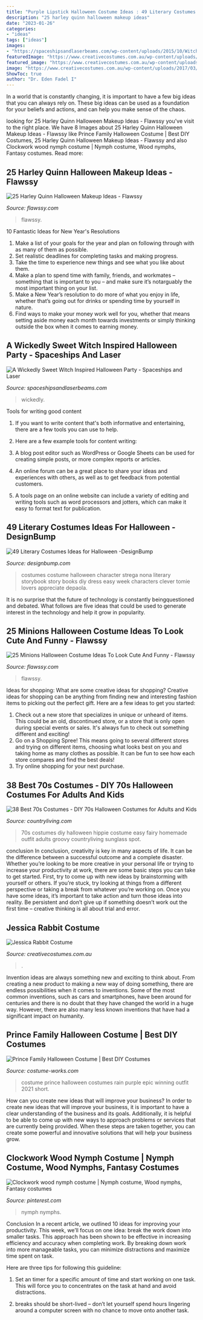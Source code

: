 ```yaml
---
title: "Purple Lipstick Halloween Costume Ideas : 49 Literary Costumes Ideas For Halloween -designbump"
description: "25 harley quinn halloween makeup ideas"
date: "2023-01-26"
categories:
- "ideas"
tags: ["ideas"]
images:
- "https://spaceshipsandlaserbeams.com/wp-content/uploads/2015/10/Witch-Themed-Halloween-Party-Dessert-Table-Backdrop.jpg"
featuredImage: "https://www.creativecostumes.com.au/wp-content/uploads/2017/03/jessica-rabbit-768x1024.jpg"
featured_image: "https://www.creativecostumes.com.au/wp-content/uploads/2017/03/jessica-rabbit-768x1024.jpg"
image: "https://www.creativecostumes.com.au/wp-content/uploads/2017/03/jessica-rabbit-768x1024.jpg"
ShowToc: true
author: "Dr. Eden Fadel I"
---
```



In a world that is constantly changing, it is important to have a few big ideas that you can always rely on. These big ideas can be used as a foundation for your beliefs and actions, and can help you make sense of the chaos.

	

		
looking for 25 Harley Quinn Halloween Makeup Ideas - Flawssy you've visit to the right place. We have 8 Images about 25 Harley Quinn Halloween Makeup Ideas - Flawssy like Prince Family Halloween Costume | Best DIY Costumes, 25 Harley Quinn Halloween Makeup Ideas - Flawssy and also Clockwork wood nymph costume | Nymph costume, Wood nymphs, Fantasy costumes. Read more:
		
    
## 25 Harley Quinn Halloween Makeup Ideas - Flawssy

<img loading=lazy src="http://flawssy.com/wp-content/uploads/2016/05/hallowen-makeup-harley-quinn-ideas.jpg" onerror="this.onerror=null;this.src='https://tse4.mm.bing.net/th?id=OIP.o-uODjNJp5ZzKKpXGUjJ5gHaEK&amp;pid=15.1';" alt="25 Harley Quinn Halloween Makeup Ideas - Flawssy">

_Source: flawssy.com_

>flawssy. 

	

10 Fantastic Ideas for New Year's Resolutions
1. Make a list of your goals for the year and plan on following through with as many of them as possible. 
2. Set realistic deadlines for completing tasks and making progress. 
3. Take the time to experience new things and see what you like about them. 
4. Make a plan to spend time with family, friends, and workmates – something that is important to you – and make sure it’s notarguably the most important thing on your list. 
5. Make a New Year’s resolution to do more of what you enjoy in life, whether that’s going out for drinks or spending time by yourself in nature. 
6. Find ways to make your money work well for you, whether that means setting aside money each month towards investments or simply thinking outside the box when it comes to earning money.

    
## A Wickedly Sweet Witch Inspired Halloween Party - Spaceships And Laser

<img loading=lazy src="https://spaceshipsandlaserbeams.com/wp-content/uploads/2015/10/Witch-Themed-Halloween-Party-Dessert-Table-Backdrop.jpg" onerror="this.onerror=null;this.src='https://tse4.mm.bing.net/th?id=OIP.CPtd-lGI8m90SAW2MZ98cgHaLG&amp;pid=15.1';" alt="A Wickedly Sweet Witch Inspired Halloween Party - Spaceships and Laser">

_Source: spaceshipsandlaserbeams.com_

>wickedly. 

	

Tools for writing good content
1. If you want to write content that's both informative and entertaining, there are a few tools you can use to help.
2. Here are a few example tools for content writing:

3. A blog post editor such as WordPress or Google Sheets can be used for creating simple posts, or more complex reports or articles.

4. An online forum can be a great place to share your ideas and experiences with others, as well as to get feedback from potential customers.

5. A tools page on an online website can include a variety of editing and writing tools such as word processors and jotters, which can make it easy to format text for publication.

    
## 49 Literary Costumes Ideas For Halloween -DesignBump

<img loading=lazy src="https://cdn.designbump.com/wp-content/uploads/2015/09/enhanced-12075-1443026943-1.jpg" onerror="this.onerror=null;this.src='https://tse2.mm.bing.net/th?id=OIP.TC_knGyFRKSgRD6Bs50QxQHaKZ&amp;pid=15.1';" alt="49 Literary Costumes Ideas for Halloween -DesignBump">

_Source: designbump.com_

>costumes costume halloween character strega nona literary storybook story books diy dress easy week characters clever tomie lovers appreciate depaola. 

	

It is no surprise that the future of technology is constantly beingquestioned and debated. What follows are five ideas that could be used to generate interest in the technology and help it grow in popularity.

    
## 25 Minions Halloween Costume Ideas To Look Cute And Funny - Flawssy

<img loading=lazy src="http://flawssy.com/wp-content/uploads/2016/06/Pinterest-Minion-Halloween-Costume.jpg" onerror="this.onerror=null;this.src='https://tse4.mm.bing.net/th?id=OIP.koPcHEsbOLJfAvjru2k7rgHaJ6&amp;pid=15.1';" alt="25 Minions Halloween Costume Ideas To Look Cute And Funny - Flawssy">

_Source: flawssy.com_

>flawssy. 

	

Ideas for shopping: What are some creative ideas for shopping?
Creative ideas for shopping can be anything from finding new and interesting fashion items to picking out the perfect gift. Here are a few ideas to get you started: 
1. Check out a new store that specializes in unique or unheard of items. This could be an old, discontinued store, or a store that is only open during special events or sales. It's always fun to check out something different and exciting! 
2. Go on a Shopping Spree! This means going to several different stores and trying on different items, choosing what looks best on you and taking home as many clothes as possible. It can be fun to see how each store compares and find the best deals! 
3. Try online shopping for your next purchase.

    
## 38 Best 70s Costumes - DIY 70s Halloween Costumes For Adults And Kids

<img loading=lazy src="https://hips.hearstapps.com/hmg-prod.s3.amazonaws.com/images/diy-hippie-costume-70s-1536786198.jpg?crop=0.333xw:0.749xh;0.0674xw,0.184xh&amp;resize=480:*" onerror="this.onerror=null;this.src='https://tse4.mm.bing.net/th?id=OIP.9oRXKxN2j7xAjW3OECepAwHaLG&amp;pid=15.1';" alt="38 Best 70s Costumes - DIY 70s Halloween Costumes for Adults and Kids">

_Source: countryliving.com_

>70s costumes diy halloween hippie costume easy fairy homemade outfit adults groovy countryliving sunglass spot. 

	

conclusion
In conclusion, creativity is key in many aspects of life. It can be the difference between a successful outcome and a complete disaster. Whether you’re looking to be more creative in your personal life or trying to increase your productivity at work, there are some basic steps you can take to get started.
First, try to come up with new ideas by brainstorming with yourself or others. If you’re stuck, try looking at things from a different perspective or taking a break from whatever you’re working on. Once you have some ideas, it’s important to take action and turn those ideas into reality. Be persistent and don’t give up if something doesn’t work out the first time – creative thinking is all about trial and error.

    
## Jessica Rabbit Costume

<img loading=lazy src="https://www.creativecostumes.com.au/wp-content/uploads/2017/03/jessica-rabbit-768x1024.jpg" onerror="this.onerror=null;this.src='https://tse3.mm.bing.net/th?id=OIP.zv1bjoU2ej6HV9JbOx1BoAHaJ4&amp;pid=15.1';" alt="Jessica Rabbit Costume">

_Source: creativecostumes.com.au_

>. 

	

Invention ideas are always something new and exciting to think about. From creating a new product to making a new way of doing something, there are endless possibilities when it comes to inventions. Some of the most common inventions, such as cars and smartphones, have been around for centuries and there is no doubt that they have changed the world in a huge way. However, there are also many less known inventions that have had a significant impact on humanity.

    
## Prince Family Halloween Costume | Best DIY Costumes

<img loading=lazy src="https://photos.costume-works.com/full/prince13.jpg" onerror="this.onerror=null;this.src='https://tse2.mm.bing.net/th?id=OIP.RoxUeuYoqloFe7WXAXPupAHaLG&amp;pid=15.1';" alt="Prince Family Halloween Costume | Best DIY Costumes">

_Source: costume-works.com_

>costume prince halloween costumes rain purple epic winning outfit 2021 short. 

	

How can you create new ideas that will improve your business?
In order to create new ideas that will improve your business, it is important to have a clear understanding of the business and its goals. Additionally, it is helpful to be able to come up with new ways to approach problems or services that are currently being provided. When these steps are taken together, you can create some powerful and innovative solutions that will help your business grow.

    
## Clockwork Wood Nymph Costume | Nymph Costume, Wood Nymphs, Fantasy Costumes

<img loading=lazy src="https://i.pinimg.com/736x/d7/92/79/d792790331fa90a14fa3c793a5c21c00--nymph-costume-wood-nymphs.jpg" onerror="this.onerror=null;this.src='https://tse2.mm.bing.net/th?id=OIP.6XTSHEP8MRjXFO-JY7ekXQAAAA&amp;pid=15.1';" alt="Clockwork wood nymph costume | Nymph costume, Wood nymphs, Fantasy costumes">

_Source: pinterest.com_

>nymph nymphs. 

	

Conclusion
In a recent article, we outlined 10 ideas for improving your productivity. This week, we’ll focus on one idea: break the work down into smaller tasks.
This approach has been shown to be effective in increasing efficiency and accuracy when completing work. By breaking down work into more manageable tasks, you can minimize distractions and maximize time spent on task.

Here are three tips for following this guideline:

1) Set an timer for a specific amount of time and start working on one task. This will force you to concentrates on the task at hand and avoid distractions.

2) breaks should be short-lived – don’t let yourself spend hours lingering around a computer screen with no chance to move onto another task.


